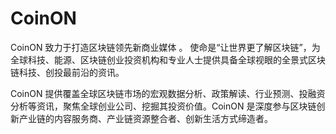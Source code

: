 # CoinON

CoinON 致力于打造区块链领先新商业媒体 。 使命是“让世界更了解区块链”，为全球科技、能源、区块链创业投资机构和专业人士提供具备全球视眼的全景式区块链科技、创投最前沿的资讯。

CoinON 提供覆盖全球区块链市场的宏观数据分析、政策解读、行业预测、投融资分析等资讯，聚焦全球创业公司、挖掘其投资价值。CoinON 是深度参与区块链创新产业链的内容服务商、产业链资源整合者、创新生活方式缔造者。
